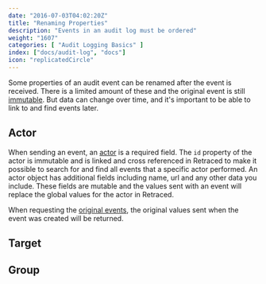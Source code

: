 ```yaml
---
date: "2016-07-03T04:02:20Z"
title: "Renaming Properties"
description: "Events in an audit log must be ordered"
weight: "1607"
categories: [ "Audit Logging Basics" ]
index: ["docs/audit-log", "docs"]
icon: "replicatedCircle"
---
```


Some properties of an audit event can be renamed after the event is received. There is a limited amount of these and the original event is still [immutable](/docs/audit-log/how-to/immutable/). But data can change over time, and it's important to be able to link to and find events later.

## Actor
When sending an event, an [actor](/docs/audit-log/how-to/actors/) is a required field. The `id` property of the actor is immutable and is linked and cross referenced in Retraced to make it possible to search for and find all events that a specific actor performed. An actor object has additional fields including name, url and any other data you include. These fields are mutable and the values sent with an event will replace the global values for the actor in Retraced.

When requesting the [original events](/docs/audit-log/architecture/immutability-guarantee/#future-verification-of-immutability), the original values sent when the event was created will be returned.

## Target

## Group
